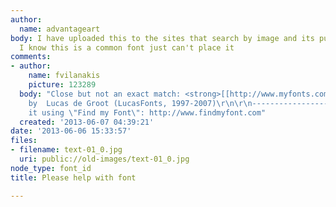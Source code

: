 ```yaml
---
author:
  name: advantageart
body: I have uploaded this to the sites that search by image and its pulling up nothing,
  I know this is a common font just can't place it
comments:
- author:
    name: fvilanakis
    picture: 123289
  body: "Close but not an exact match: <strong>[[http://www.myfonts.com/fonts/lucasfonts/lf-corpid-iii/|Corpid]]</strong>
    by  Lucas de Groot (LucasFonts, 1997-2007)\r\n\r\n------------------\r\nI found
    it using \"Find my Font\": http://www.findmyfont.com"
  created: '2013-06-07 04:39:21'
date: '2013-06-06 15:33:57'
files:
- filename: text-01_0.jpg
  uri: public://old-images/text-01_0.jpg
node_type: font_id
title: Please help with font

---
```

